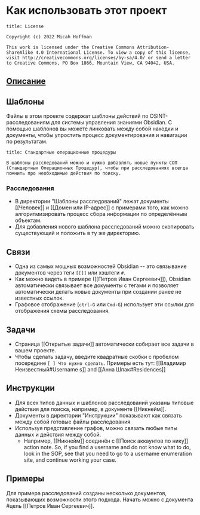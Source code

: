 # Как использовать этот проект
```ad-info
title: License

Copyright (c) 2022 Micah Hoffman

This work is licensed under the Creative Commons Attribution-ShareAlike 4.0 International License. To view a copy of this license, visit http://creativecommons.org/licenses/by-sa/4.0/ or send a letter to Creative Commons, PO Box 1866, Mountain View, CA 94042, USA.
```

## [Описание](README.md)

## Шаблоны
Файлы в этом проекте содержат шаблоны действий по OSINT-расследованиям для системы управления знаниями Obsidian. С помощью шаблонов вы можете линковать между собой находки и документы, чтобы упростить процесс документирования и навигации по результатам. 

```ad-tip
title: Стандартные операционные процедуры

В шаблоны расследований можно и нужно добавлять новые пункты СОП (Стандартных Операционных Процедур), чтобы при расследованиях всегда помнить про необходимые действия по поиску.

```

### Расследования
- В директории "Шаблоны расследований" лежат документы [[Человек]] и [[Домен или IP-адрес]] с примерами того, как можно алгоритмизировать процесс сбора информации по определённым объектам.
- Для добавления нового шаблона расследований можно скопировать существующий и положить в ту же директорию.

## Связи
- Одна из самых мощных возможностей Obsidian -- это связывание документов через теги `[[]]` или хэштеги `#`. 
- Как можно видеть в примере ([[Петров Иван Сергеевич]]), Obsidian автоматически связывает все документы с тегами и позволяет автоматически делать новые документы при создании ранее не известных ссылок.
- Графовое отображение  (`ctrl-G` или `Cmd-G`) использует эти ссылки для отображения схемы расследования. 

## Задачи
- Страница [[Открытые задачи]] автоматически собирает все задачи в вашем проекте.
- Чтобы сделать задачу, введите квадратные скобки с пробелом посередине  `[ ] Что нужно сделать`. Примеры есть тут: [[Владимир Неизвестный#Username s]] and [[Анна Шпак#Residences]]

## Инструкции
- Для всех типов данных и шаблонов расследований указаны типовые действия для поиска, например, в документе [[Никнейм]].
- Документы в директории "Инструкции" показывают как связать между собой готовые файлы расследования
- Используя представление графов, можно связать любые типы данных и действия между собой.
	- Например, [[Никнейм]] соединён с [[Поиск аккаунтов по нику]] action note. So, if you find a username and do not know what to do, look in the SOP, see that you need to go to a username enumeration site, and continue working your case.  

## Примеры
Для примера расследований созданы несколько документов, показывающих возможности этого подхода. Начать можно с документа  #цель [[Петров Иван Сергеевич]]. 